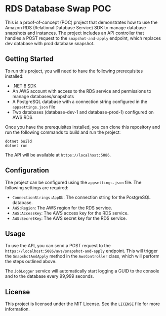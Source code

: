 # RDS Database Swap POC

This is a proof-of-concept (POC) project that demonstrates how to use the Amazon RDS (Relational Database Service) SDK to manage database snapshots and instances. The project includes an API controller that handles a POST request to the `snapshot-and-apply` endpoint, which replaces dev database with prod database snapshot.

## Getting Started

To run this project, you will need to have the following prerequisites installed:

* .NET 8 SDK
* An AWS account with access to the RDS service and permissions to manage databases/snapshots
* A PostgreSQL database with a connection string configured in the `appsettings.json` file
* Two databases (database-dev-1 and database-prod-1) configured on AWS RDS.

Once you have the prerequisites installed, you can clone this repository and run the following commands to build and run the project:

```
dotnet build
dotnet run
```

The API will be available at `https://localhost:5086`.

## Configuration

The project can be configured using the `appsettings.json` file. The following settings are required:

* `ConnectionStrings:AppDb`: The connection string for the PostgreSQL database.
* `AWS:Region`: The AWS region for the RDS service.
* `AWS:AccessKey`: The AWS access key for the RDS service.
* `AWS:SecretKey`: The AWS secret key for the RDS service.

## Usage

To use the API, you can send a POST request to the `https://localhost:5086/aws/snapshot-and-apply` endpoint. This will trigger the `SnapshotAndApply` method in the `AwsController` class, which will perform the steps outlined above.

The `JobLogger` service will automatically start logging a GUID to the console and to the database every 99,999 seconds.

## License

This project is licensed under the MIT License. See the `LICENSE` file for more information.
